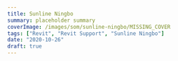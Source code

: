```yaml
---
title: Sunline Ningbo
summary: placeholder summary
coverImage: /images/som/sunline-ningbo/MISSING_COVER
tags: ["Revit", "Revit Support", "Sunline Ningbo"]
date: "2020-10-26"
draft: true
---
```

